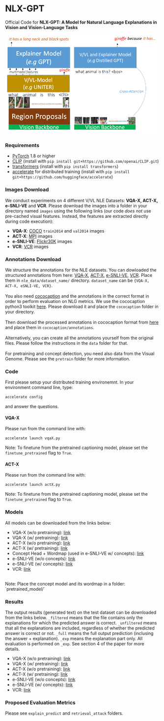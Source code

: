 # NLX-GPT
Official Code for **NLX-GPT: A Model for Natural Language Explanations in Vision and Vision-Language Tasks**

<p align="center">
<img src="demo.png" width="512"/>
  </p>

### Requirements
- [PyTorch](https://pytorch.org/) 1.8 or higher
- [CLIP](https://github.com/openai/CLIP) (install with `pip install git+https://github.com/openai/CLIP.git`)
- [transformers](https://huggingface.co/docs/transformers/index) (install with `pip install transformers`)
- [accelerate](https://huggingface.co/docs/accelerate/index.html) for distributed training (install with `pip install git+https://github.com/huggingface/accelerate`)

### Images Download
We conduct experiments on 4 different V/VL NLE Datasets: **VQA-X, ACT-X, e-SNLI-VE** and **VCR**. Please download the images into a folder in your directory named `images` using the following links (our code *does not* use pre-cached visual features. Instead, the features are extracted directly during code execution):
<br>
- **VQA-X**: [COCO](https://cocodataset.org/#download) `train2014` and `val2014` images<br>
- **ACT-X**: [MPI](http://human-pose.mpi-inf.mpg.de/#download) images <br>
- **e-SNLI-VE**: [Flickr30K](http://shannon.cs.illinois.edu/DenotationGraph/) images <br>
- **VCR**: [VCR](https://visualcommonsense.com/download/) images <br>

### Annotations Download
We structure the annotations for the NLE datasets. You can dowloaded the structured annotations from here: [VQA-X](https://drive.google.com/drive/folders/16sJjeEQE2o23G-GGUi870ubXzJjdRDua?usp=sharing), [ACT-X](https://drive.google.com/drive/folders/1FffVDEgHmqnWiqD5-B5700gqErQ-3U1M?usp=sharing), [e-SNLI-VE](https://drive.google.com/drive/folders/16YyIbjOr0XAD-34sUFsmrsXxbD5aKTVf?usp=sharing), [VCR](https://drive.google.com/drive/folders/1Cpk0wngnnlW0zr_dfHvdR15Lec56HSZm?usp=sharing). Place them in `nle_data/dataset_name/` directory. `dataset_name` can be `{VQA-X, ACT-X, eSNLI-VE, VCR}`.
<br>
<br>
You also need [cococaption](https://github.com/tylin/coco-caption) and the annotations in the correct format in order to perform evaluation on NLG metrics. 
We use the cococaption python3 toolkit [here](https://github.com/ruotianluo/coco-caption/tree/ea20010419a955fed9882f9dcc53f2dc1ac65092). Please download it and place the `cococaption` folder in your directory. <br>
<br>
Then download the processed annotations in cococaption format from [here](https://drive.google.com/drive/folders/1b8kUPbgtEduiz8A_VbUg0W_vca7PyXsZ?usp=sharing) and place them in `cococaption/annotations`. <br>
<br>
Alternatively, you can create all the annotations yourself from the original files. Please follow the instructions in the `data` folder for that. <br><br>
For pretraining and concept detection, you need also data from the Visual Genome. Please see the `pretrain` folder for more information.

### Code
First please setup your distributed training environemnt. In your environment command line, type: <br>
```bash
accelerate config
```
and answer the questions. <br>
#### VQA-X 
Please run from the command line with: <br>
```bash
accelerate launch vqaX.py
```
Note: To finetune from the pretrained captioning model, please set the `finetune_pretrained` flag to `True`. 
#### ACT-X 
Please run from the command line with: <br>
```bash
accelerate launch actX.py
```
Note: To finetune from the pretrained captioning model, please set the `finetune_pretrained` flag to `True`. 

### Models
All models can be downloaded from the links below:
- VQA-X (w/o pretraining): [link](https://drive.google.com/drive/folders/187_WSQUSHNf1Ga9qrynbUR98jMlwl3NF?usp=sharing)
- VQA-X (w/ pretraining): [link](https://drive.google.com/drive/folders/1Bfc__0HRzYPyvRe0Ur_oSbhO8dSavT4e?usp=sharing)
- ACT-X (w/o pretraining): [link](https://drive.google.com/drive/folders/1b9fG54lm-PnXrPvYhnFe4T78gHrU93IS?usp=sharing)
- ACT-X (w/ pretraining): [link](https://drive.google.com/drive/folders/1oiPm9f5I7ZmvMVxkq9crCSH02qxizZ7_?usp=sharing)
- Concept Head + Wordmap (used in e-SNLI-VE w/ concepts): [link](https://drive.google.com/drive/folders/1Hnk5NVvP5SqC-DeJT-znqwGzpU796QQl?usp=sharing)
- e-SNLI-VE (w/o concepts): [link](https://drive.google.com/drive/folders/1A4NlhIWy5byrqEfbIeh7Mgdxh1WGOD2x?usp=sharing)
- e-SNLI-VE (w/ concepts): [link](https://drive.google.com/drive/folders/1q4C9jujdHgXkc5IEsBD1HxAiVm4f8zp1?usp=sharing)
- VCR: [link](https://drive.google.com/drive/folders/1ApplfjJjQ-eLz8zjcf4iT1OSs0mY1dmk?usp=sharing)
<br>
Note: Place the concept model and its wordmap in a folder: `pretrained_model/`

### Results 
The output results (generated text) on the test dataset can be downloaded from the links below. `_filtered` means that the file contains only the explanations for which the predicted answer is correct. 
`_unfiltered` means that all the explanations are included, regardless of whether the predicted answer is correct or not. 
`_full` means the full output prediction (inclusing the answer + explanation). `_exp` means the explanation part only. All evaluation is performed on `_exp`. 
See section 4 of the paper for more details. 
- VQA-X (w/o pretraining): [link](https://drive.google.com/drive/folders/10TR-cWJCGauU9i7FOAQWp2N3XTNWM_V6?usp=sharing)
- VQA-X (w/ pretraining): [link](https://drive.google.com/drive/folders/1nipKCftK2uSfBarrIrQYCnylpje8G9W_?usp=sharing)
- ACT-X (w/o pretraining): [link](https://drive.google.com/drive/folders/1vQN6rAzHGU12ikxKe7e4dGzm1okpZG9a?usp=sharing)
- ACT-X (w/ pretraining): [link](https://drive.google.com/drive/folders/1c_mlTc9HH_P0qMcu-mnQXAglbDNP2mNw?usp=sharing)
- e-SNLI-VE (w/o concepts): [link](https://drive.google.com/drive/folders/1rfgYyf9-8N2d3Jk-H6jWLtV0ii3tLqEF?usp=sharing)
- e-SNLI-VE (w/ concepts): [link](https://drive.google.com/drive/folders/1ex8JXxFF9D02WlI6qkCmryxmQXAlNKX_?usp=sharing)
- VCR: [link](https://drive.google.com/drive/folders/1Fp1xHux3GD8qdg7a2FQBHDdnPbw6MQL6?usp=sharing)

### Proposed Evaluation Metrics
Please see `explain_predict` and `retrieval_attack` folders.
